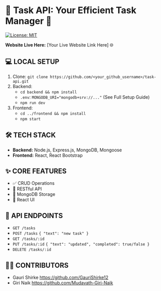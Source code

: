 # 🚀 Task API: Your Efficient Task Manager 📝

[![License: MIT](https://img.shields.io/badge/License-MIT-yellow.svg)](https://opensource.org/licenses/MIT)

**Website Live Here:** [Your Live Website Link Here] 🌐

## **💻 LOCAL SETUP**

1.  Clone: `git clone https://github.com/<your_github_username>/task-api.git`
2.  Backend:
    *   `cd backend && npm install`
    *   `.env`: `MONGODB_URI="mongodb+srv://..."` (See Full Setup Guide)
    *   `npm run dev`
3.  Frontend:
    *   `cd ../frontend && npm install`
    *   `npm start`

## **🛠️ TECH STACK**

*   **Backend:** Node.js, Express.js, MongoDB, Mongoose
*   **Frontend:** React, React Bootstrap

## **✨ CORE FEATURES**

*   ✅ CRUD Operations
*   📡 RESTful API
*   💾 MongoDB Storage
*   🎨 React UI

## **📡 API ENDPOINTS**

*   `GET /tasks`
*   `POST /tasks` `{ "text": "new task" }`
*   `GET /tasks/:id`
*   `PUT /tasks/:id` `{ "text": "updated", "completed": true/false }`
*   `DELETE /tasks/:id`

## **🧑‍💻 CONTRIBUTORS**

*   Gauri Shirke https://github.com/GauriShirke12
*   Giri Naik https://github.com/Mudavath-Giri-Naik
